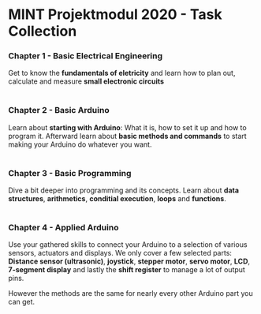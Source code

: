 
# MINT Projektmodul 2020 - Task Collection

### Chapter 1 - Basic Electrical Engineering
Get to know the **fundamentals of eletricity** and learn how 
to plan out, calculate and measure **small electronic circuits**
<br/><br/>

### Chapter 2 - Basic Arduino
Learn about **starting with Arduino**: What it is, how to set it 
up and how to program it. Afterward learn about **basic methods
and commands** to start making your Arduino do whatever you want.
<br/><br/>

### Chapter 3 - Basic Programming
Dive a bit deeper into programming and its concepts. Learn about
**data structures**, **arithmetics**, **conditial execution**, 
**loops** and **functions**.
<br/><br/>

### Chapter 4 - Applied Arduino
Use your gathered skills to connect your Arduino to a selection
of various sensors, actuators and displays. We only cover a few
selected parts: **Distance sensor (ultrasonic)**, **joystick**,
**stepper motor**, **servo motor**, **LCD**, **7-segment display**
and lastly the **shift register** to manage a lot of output pins.

However the methods are the same for nearly every other Arduino 
part you can get.
<br/><br/>
